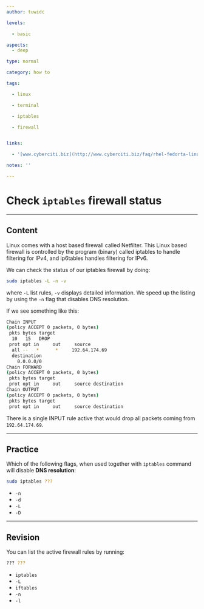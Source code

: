 ```yaml
---
author: tuwidc

levels:

  - basic

aspects:
  - deep

type: normal

category: how to

tags:

  - linux

  - terminal

  - iptables

  - firewall


links:

  - '[www.cyberciti.biz](http://www.cyberciti.biz/faq/rhel-fedorta-linux-iptables-firewall-configuration-tutorial/){website}'

notes: ''

---
```


# Check `iptables` firewall status

---
## Content

Linux comes with a host based firewall called Netfilter.
This Linux based firewall is controlled by the program (binary) called iptables to handle filtering for IPv4, and ip6tables handles filtering for IPv6.

We can check the status of our iptables firewall by doing:
```bash
sudo iptables -L -n -v
```
where `-L` list rules, `-v` displays detailed information. We speed up the listing by using the `-n` flag that disables DNS resolution.

If we see something like this:
```bash
Chain INPUT
(policy ACCEPT 0 packets, 0 bytes)
 pkts bytes target     
  10   15   DROP
 prot opt in     out     source
  all --   *      *     192.64.174.69
  destination
    0.0.0.0/0
Chain FORWARD
(policy ACCEPT 0 packets, 0 bytes)
 pkts bytes target     
 prot opt in     out     source destination
Chain OUTPUT
(policy ACCEPT 0 packets, 0 bytes)
 pkts bytes target     
 prot opt in     out     source destination
```

There is a single INPUT rule active that would drop all packets coming from `192.64.174.69`.

---
## Practice

Which of the following flags, when used together with `iptables` command will disable **DNS resolution**:

```bash
sudo iptables ???
```


* `-n`
* `-d`
* `-L`
* `-D`

---
## Revision

You can list the active firewall rules by running:
```bash
??? ???
```

* `iptables`
* `-L`
* `iftables`
* `-n`
* `-l`

 
 
